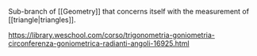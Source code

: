 Sub-branch of [[Geometry]] that concerns itself with the measurement of [[triangle|triangles]].

https://library.weschool.com/corso/trigonometria-goniometria-circonferenza-goniometrica-radianti-angoli-16925.html